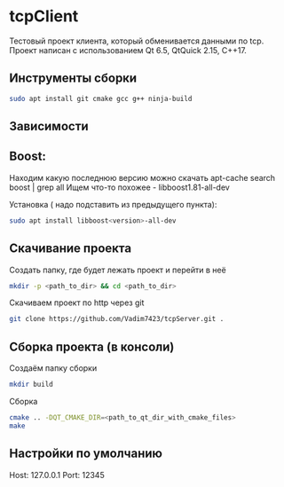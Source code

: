 # tcpClient

Тестовый проект клиента, который обменивается данными по tcp. Проект написан с использованием Qt 6.5, QtQuick 2.15, C++17.

## Инструменты сборки

```bash
sudo apt install git cmake gcc g++ ninja-build
```

## Зависимости

## Boost:

Находим какую последнюю версию можно скачать 
apt-cache search boost | grep all 
Ищем что-то похожее - libboost1.81-all-dev 

Установка (<version> надо подставить из предыдущего пункта): 
```bash
sudo apt install libboost<version>-all-dev 
```

## Скачивание проекта

Создать папку, где будет лежать проект и перейти в неё 
```bash
mkdir -p <path_to_dir> && cd <path_to_dir>
```
Скачиваем проект по http через git
```bash
git clone https://github.com/Vadim7423/tcpServer.git .
```

## Сборка проекта (в консоли)

Создаём папку сборки 
```bash
mkdir build
```
Сборка
```bash
cmake .. -DQT_CMAKE_DIR=<path_to_qt_dir_with_cmake_files> 
make
```
## Настройки по умолчанию
Host: 127.0.0.1
Port: 12345
